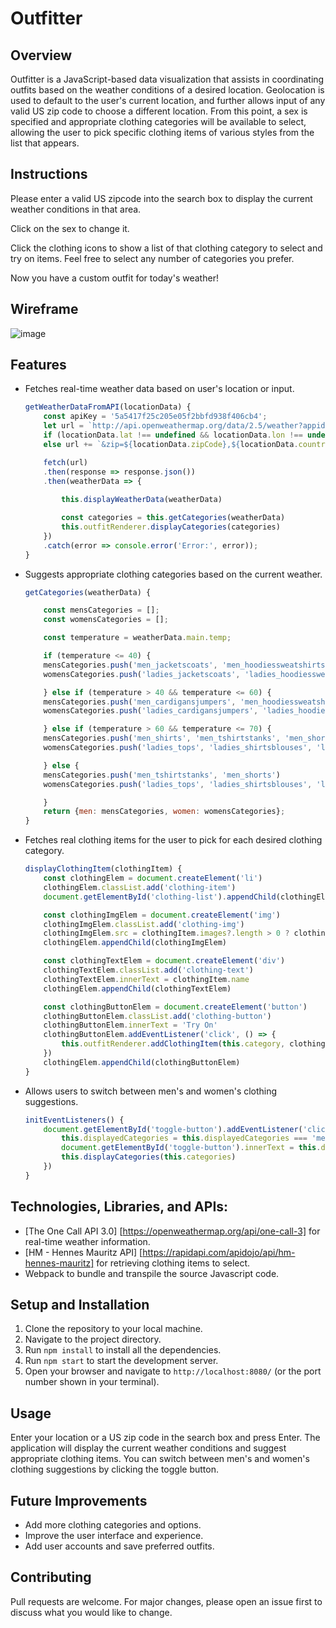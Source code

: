 # Outfitter

## Overview
Outfitter is a JavaScript-based data visualization that assists in coordinating outfits based on the weather conditions of a desired location. Geolocation is used to default to the user's current location, and further allows input of any valid US zip code to choose a different location. From this point, a sex is specified and appropriate clothing categories will be available to select, allowing the user to pick specific clothing items of various styles from the list that appears.

## Instructions
Please enter a valid US zipcode into the search box to display the current weather conditions in that area.

Click on the sex to change it.

Click the clothing icons to show a list of that clothing category to select and try on items. Feel free to select any number of categories you prefer.

Now you have a custom outfit for today's weather!

## Wireframe
![image](https://github.com/Inkorrect-Code/Outfitter/assets/148132042/def4f079-bda1-4a57-944f-0d6a8e43741d)

## Features
- Fetches real-time weather data based on user's location or input.

    ```javascript
    getWeatherDataFromAPI(locationData) {
        const apiKey = '5a5417f25c205e05f2bbfd938f406cb4';
        let url = `http://api.openweathermap.org/data/2.5/weather?appid=${apiKey}&units=imperial`;
        if (locationData.lat !== undefined && locationData.lon !== undefined) url += `&lat=${locationData.lat}&lon=${locationData.lon}`
        else url += `&zip=${locationData.zipCode},${locationData.countryCode}`

        fetch(url)
        .then(response => response.json())
        .then(weatherData => { 
            
            this.displayWeatherData(weatherData)

            const categories = this.getCategories(weatherData)
            this.outfitRenderer.displayCategories(categories)
        })
        .catch(error => console.error('Error:', error));
    }

    ```
- Suggests appropriate clothing categories based on the current weather.

    ```javascript
    getCategories(weatherData) {
    
        const mensCategories = [];
        const womensCategories = [];

        const temperature = weatherData.main.temp;

        if (temperature <= 40) {
        mensCategories.push('men_jacketscoats', 'men_hoodiessweatshirts', 'men_shirts', 'men_trousers', 'men_jeans')
        womensCategories.push('ladies_jacketscoats', 'ladies_hoodiessweatshirts', 'ladies_trousers', 'ladies_jeans')

        } else if (temperature > 40 && temperature <= 60) {
        mensCategories.push('men_cardigansjumpers', 'men_hoodiessweatshirts', 'men_shirts', 'men_trousers', 'men_jeans')
        womensCategories.push('ladies_cardigansjumpers', 'ladies_hoodiessweatshirts', 'ladies_tops', 'ladies_shirtsblouses', 'ladies_trousers', 'ladies_jeans', 'ladies_dresses')

        } else if (temperature > 60 && temperature <= 70) {
        mensCategories.push('men_shirts', 'men_tshirtstanks', 'men_shorts', 'men_trousers', 'men_jeans')
        womensCategories.push('ladies_tops', 'ladies_shirtsblouses', 'ladies_trousers', 'ladies_jeans', 'ladies_skirts', 'ladies_dresses')

        } else {
        mensCategories.push('men_tshirtstanks', 'men_shorts')
        womensCategories.push('ladies_tops', 'ladies_shirtsblouses', 'ladies_skirts', 'ladies_shorts', 'ladies_dresses')

        }
        return {men: mensCategories, women: womensCategories};
  }
    ```
- Fetches real clothing items for the user to pick for each desired clothing category.

    ```javascript
    displayClothingItem(clothingItem) {
        const clothingElem = document.createElement('li')
        clothingElem.classList.add('clothing-item')
        document.getElementById('clothing-list').appendChild(clothingElem)

        const clothingImgElem = document.createElement('img')
        clothingImgElem.classList.add('clothing-img')
        clothingImgElem.src = clothingItem.images?.length > 0 ? clothingItem.images[0].url : ''
        clothingElem.appendChild(clothingImgElem)

        const clothingTextElem = document.createElement('div')
        clothingTextElem.classList.add('clothing-text')
        clothingTextElem.innerText = clothingItem.name
        clothingElem.appendChild(clothingTextElem)

        const clothingButtonElem = document.createElement('button')
        clothingButtonElem.classList.add('clothing-button')
        clothingButtonElem.innerText = 'Try On'
        clothingButtonElem.addEventListener('click', () => {
            this.outfitRenderer.addClothingItem(this.category, clothingItem)
        })
        clothingElem.appendChild(clothingButtonElem)
    }
    ```
- Allows users to switch between men's and women's clothing suggestions.

    ```javascript
    initEventListeners() {
        document.getElementById('toggle-button').addEventListener('click', () => {
            this.displayedCategories = this.displayedCategories === 'men' ? 'women' : 'men'
            document.getElementById('toggle-button').innerText = this.displayedCategories.toUpperCase()
            this.displayCategories(this.categories)
        })
    }
    ```

## Technologies, Libraries, and APIs:
- [The One Call API 3.0] [https://openweathermap.org/api/one-call-3] for real-time weather information.
- [HM - Hennes Mauritz API] [https://rapidapi.com/apidojo/api/hm-hennes-mauritz] for retrieving clothing items to select.
- Webpack to bundle and transpile the source Javascript code.

## Setup and Installation
1. Clone the repository to your local machine.
2. Navigate to the project directory.
3. Run `npm install` to install all the dependencies.
4. Run `npm start` to start the development server.
5. Open your browser and navigate to `http://localhost:8080/` (or the port number shown in your terminal).

## Usage
Enter your location or a US zip code in the search box and press Enter. The application will display the current weather conditions and suggest appropriate clothing items. You can switch between men's and women's clothing suggestions by clicking the toggle button.

## Future Improvements
- Add more clothing categories and options.
- Improve the user interface and experience.
- Add user accounts and save preferred outfits.

## Contributing
Pull requests are welcome. For major changes, please open an issue first to discuss what you would like to change.
